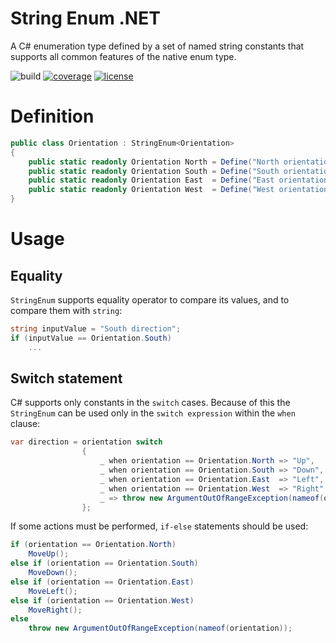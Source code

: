 # String Enum .NET
A C# enumeration type defined by a set of named string constants that supports all common features of the native enum type.

![build](https://github.com/kyrylomyr/StringEnumNet/workflows/build/badge.svg?branch=master)
[![coverage](https://coveralls.io/repos/github/kyrylomyr/StringEnumNet/badge.svg?branch=master)](https://coveralls.io/github/kyrylomyr/StringEnumNet?branch=master)
[![license](https://img.shields.io/badge/license-MIT-brightgreen)](https://github.com/kyrylomyr/StringEnumNet/blob/master/LICENSE)

# Definition

```csharp
public class Orientation : StringEnum<Orientation>
{
    public static readonly Orientation North = Define("North orientation");
    public static readonly Orientation South = Define("South orientation");
    public static readonly Orientation East  = Define("East orientation");
    public static readonly Orientation West  = Define("West orientation");
}
```

# Usage

## Equality

`StringEnum` supports equality operator to compare its values, and to compare them with `string`:

```csharp
string inputValue = "South direction";
if (inputValue == Orientation.South)
    ...
```

## Switch statement

C# supports only constants in the `switch` cases. Because of this the `StringEnum` can be used only in the `switch expression` within the `when` clause:

```csharp
var direction = orientation switch
                {
                    _ when orientation == Orientation.North => "Up",
                    _ when orientation == Orientation.South => "Down",
                    _ when orientation == Orientation.East  => "Left",
                    _ when orientation == Orientation.West  => "Right",
                    _ => throw new ArgumentOutOfRangeException(nameof(orientation))
                };
```

If some actions must be performed, `if-else` statements should be used:

```csharp
if (orientation == Orientation.North)
    MoveUp();
else if (orientation == Orientation.South)
    MoveDown();
else if (orientation == Orientation.East)
    MoveLeft();
else if (orientation == Orientation.West)
    MoveRight();
else
    throw new ArgumentOutOfRangeException(nameof(orientation));
```
